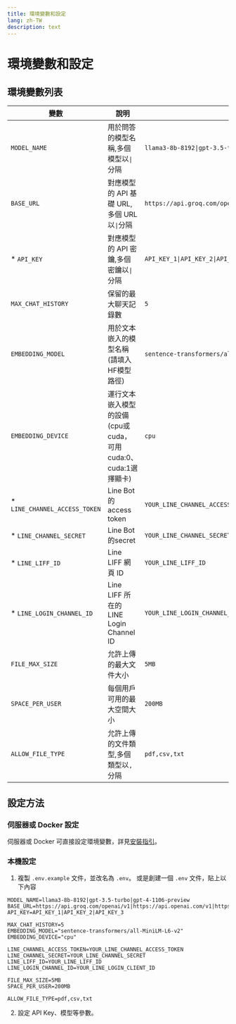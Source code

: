 ```yaml
---
title: 環境變數和設定
lang: zh-TW
description: text
---
```

# 環境變數和設定

## 環境變數列表

| 變數 | 說明 | 預設值 |
|------|------|------|
| `MODEL_NAME` | 用於問答的模型名稱,多個模型以`\|`分隔 | `llama3-8b-8192\|gpt-3.5-turbo\|gpt-4-1106-preview` |
| `BASE_URL` | 對應模型的 API 基礎 URL,多個 URL 以`\|`分隔 | `https://api.groq.com/openai/v1\|https://api.openai.com/v1\|https://api.openai.com/v1` |
| * `API_KEY` | 對應模型的 API 密鑰,多個密鑰以`\|`分隔 | `API_KEY_1\|API_KEY_2\|API_KEY_3` |
| `MAX_CHAT_HISTORY` | 保留的最大聊天記錄數 | `5` |
| `EMBEDDING_MODEL` | 用於文本嵌入的模型名稱(請填入HF模型路徑) | `sentence-transformers/all-MiniLM-L6-v2` |
| `EMBEDDING_DEVICE` | 運行文本嵌入模型的設備(cpu或cuda，可用cuda:0、cuda:1選擇顯卡) | `cpu` |
| * `LINE_CHANNEL_ACCESS_TOKEN` | Line Bot 的access token | `YOUR_LINE_CHANNEL_ACCESS_TOKEN` |
| * `LINE_CHANNEL_SECRET` | Line Bot 的secret | `YOUR_LINE_CHANNEL_SECRET` |
| * `LINE_LIFF_ID` | Line LIFF 網頁 ID | `YOUR_LINE_LIFF_ID` |
| * `LINE_LOGIN_CHANNEL_ID` | Line LIFF 所在的 LINE Login Channel ID | `YOUR_LINE_LOGIN_CHANNEL_ID` |
| `FILE_MAX_SIZE` | 允許上傳的最大文件大小 | `5MB` |
| `SPACE_PER_USER` | 每個用戶可用的最大空間大小 | `200MB` |
| `ALLOW_FILE_TYPE` | 允許上傳的文件類型,多個類型以`,`分隔 | `pdf,csv,txt` |

## 設定方法

### 伺服器或 Docker 設定

伺服器或 Docker 可直接設定環境變數，詳見[安裝指引](./installation.md)。

### 本機設定

1. 複製 `.env.example` 文件，並改名為 `.env`。
或是創建一個 `.env` 文件，貼上以下內容

```env
MODEL_NAME=llama3-8b-8192|gpt-3.5-turbo|gpt-4-1106-preview
BASE_URL=https://api.groq.com/openai/v1|https://api.openai.com/v1|https://api.openai.com/v1
API_KEY=API_KEY_1|API_KEY_2|API_KEY_3

MAX_CHAT_HISTORY=5
EMBEDDING_MODEL="sentence-transformers/all-MiniLM-L6-v2"
EMBEDDING_DEVICE="cpu"

LINE_CHANNEL_ACCESS_TOKEN=YOUR_LINE_CHANNEL_ACCESS_TOKEN
LINE_CHANNEL_SECRET=YOUR_LINE_CHANNEL_SECRET
LINE_LIFF_ID=YOUR_LINE_LIFF_ID
LINE_LOGIN_CHANNEL_ID=YOUR_LINE_LOGIN_CLIENT_ID

FILE_MAX_SIZE=5MB
SPACE_PER_USER=200MB

ALLOW_FILE_TYPE=pdf,csv,txt
```

2. 設定 API Key、模型等參數。
